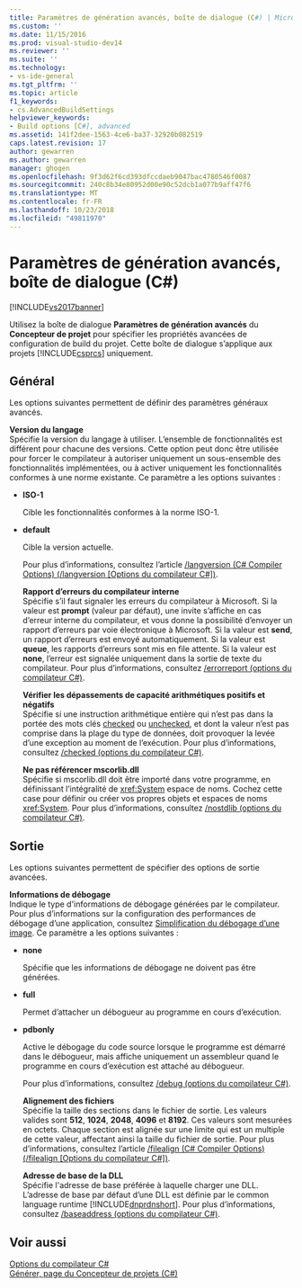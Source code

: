 ```yaml
---
title: Paramètres de génération avancés, boîte de dialogue (C#) | Microsoft Docs
ms.custom: ''
ms.date: 11/15/2016
ms.prod: visual-studio-dev14
ms.reviewer: ''
ms.suite: ''
ms.technology:
- vs-ide-general
ms.tgt_pltfrm: ''
ms.topic: article
f1_keywords:
- cs.AdvancedBuildSettings
helpviewer_keywords:
- Build options [C#], advanced
ms.assetid: 141f2dee-1563-4ce6-ba37-32920b082519
caps.latest.revision: 17
author: gewarren
ms.author: gewarren
manager: ghogen
ms.openlocfilehash: 9f3d62f6cd393dfccdaeb9047bac4780546f0087
ms.sourcegitcommit: 240c8b34e80952d00e90c52dcb1a077b9aff47f6
ms.translationtype: MT
ms.contentlocale: fr-FR
ms.lasthandoff: 10/23/2018
ms.locfileid: "49811970"
---
```

# <a name="advanced-build-settings-dialog-box-c"></a>Paramètres de génération avancés, boîte de dialogue (C#)
[!INCLUDE[vs2017banner](../../includes/vs2017banner.md)]

  
Utilisez la boîte de dialogue **Paramètres de génération avancés** du **Concepteur de projet** pour spécifier les propriétés avancées de configuration de build du projet. Cette boîte de dialogue s’applique aux projets [!INCLUDE[csprcs](../../includes/csprcs-md.md)] uniquement.  
  
## <a name="general"></a>Général  
 Les options suivantes permettent de définir des paramètres généraux avancés.  
  
 **Version du langage**  
 Spécifie la version du langage à utiliser. L’ensemble de fonctionnalités est différent pour chacune des versions. Cette option peut donc être utilisée pour forcer le compilateur à autoriser uniquement un sous-ensemble des fonctionnalités implémentées, ou à activer uniquement les fonctionnalités conformes à une norme existante. Ce paramètre a les options suivantes :  
  
- **ISO-1**  
  
   Cible les fonctionnalités conformes à la norme ISO-1.  
  
- **default**  
  
   Cible la version actuelle.  
  
  Pour plus d’informations, consultez l’article [/langversion (C# Compiler Options) (/langversion [Options du compilateur C#])](http://msdn.microsoft.com/library/3fb00b05-a0ff-4782-b313-13a4c0f62d94).  
  
  **Rapport d’erreurs du compilateur interne**  
  Spécifie s’il faut signaler les erreurs du compilateur à Microsoft. Si la valeur est **prompt** (valeur par défaut), une invite s’affiche en cas d’erreur interne du compilateur, et vous donne la possibilité d’envoyer un rapport d’erreurs par voie électronique à Microsoft. Si la valeur est **send**, un rapport d’erreurs est envoyé automatiquement. Si la valeur est **queue**, les rapports d’erreurs sont mis en file attente. Si la valeur est **none**, l’erreur est signalée uniquement dans la sortie de texte du compilateur. Pour plus d’informations, consultez [/errorreport (options du compilateur C#)](http://msdn.microsoft.com/library/bd0e7493-b79d-4369-9c3f-ba26ebdfbedf).  
  
  **Vérifier les dépassements de capacité arithmétiques positifs et négatifs**  
  Spécifie si une instruction arithmétique entière qui n’est pas dans la portée des mots clés [checked](http://msdn.microsoft.com/library/718a1194-988d-48a3-b089-d6ee8bd1608d) ou [unchecked](http://msdn.microsoft.com/library/0c021f7c-923f-4b3d-a58f-55336f5ac27e), et dont la valeur n’est pas comprise dans la plage du type de données, doit provoquer la levée d’une exception au moment de l’exécution. Pour plus d’informations, consultez [/checked (options du compilateur C#)](http://msdn.microsoft.com/library/fb7475d3-e6a6-4e6d-b86c-69e7a74c854b).  
  
  **Ne pas référencer mscorlib.dll**  
  Spécifie si mscorlib.dll doit être importé dans votre programme, en définissant l’intégralité de <xref:System> espace de noms. Cochez cette case pour définir ou créer vos propres objets et espaces de noms <xref:System>. Pour plus d’informations, consultez [/nostdlib (options du compilateur C#)](http://msdn.microsoft.com/library/ec197989-fa49-4725-a455-e06b551eb65f).  
  
## <a name="output"></a>Sortie  
 Les options suivantes permettent de spécifier des options de sortie avancées.  
  
 **Informations de débogage**  
 Indique le type d'informations de débogage générées par le compilateur. Pour plus d’informations sur la configuration des performances de débogage d’une application, consultez [Simplification du débogage d’une image](http://msdn.microsoft.com/library/7d90ea7a-150f-4f97-98a7-f9c26541b9a3). Ce paramètre a les options suivantes :  
  
- **none**  
  
   Spécifie que les informations de débogage ne doivent pas être générées.  
  
- **full**  
  
   Permet d’attacher un débogueur au programme en cours d’exécution.  
  
- **pdbonly**  
  
   Active le débogage du code source lorsque le programme est démarré dans le débogueur, mais affiche uniquement un assembleur quand le programme en cours d’exécution est attaché au débogueur.  
  
  Pour plus d’informations, consultez [/debug (options du compilateur C#)](http://msdn.microsoft.com/library/e2b48c07-01bc-45cc-a52c-92e9085eb969).  
  
  **Alignement des fichiers**  
  Spécifie la taille des sections dans le fichier de sortie. Les valeurs valides sont **512**, **1024**, **2048**, **4096** et **8192**. Ces valeurs sont mesurées en octets. Chaque section est alignée sur une limite qui est un multiple de cette valeur, affectant ainsi la taille du fichier de sortie. Pour plus d’informations, consultez l’article [/filealign (C# Compiler Options) (/filealign [Options du compilateur C#])](http://msdn.microsoft.com/library/15cf1c98-3798-4ced-9f08-60619308a073).  
  
  **Adresse de base de la DLL**  
  Spécifie l'adresse de base préférée à laquelle charger une DLL. L’adresse de base par défaut d’une DLL est définie par le common language runtime [!INCLUDE[dnprdnshort](../../includes/dnprdnshort-md.md)]. Pour plus d’informations, consultez [/baseaddress (options du compilateur C#)](http://msdn.microsoft.com/library/ce13c965-dfe4-4433-94f5-63b476e3a608).  
  
## <a name="see-also"></a>Voir aussi  
 [Options du compilateur C#](http://msdn.microsoft.com/library/d3403556-1816-4546-a782-e8223a772e44)   
 [Générer, page du Concepteur de projets (C#)](../../ide/reference/build-page-project-designer-csharp.md)




